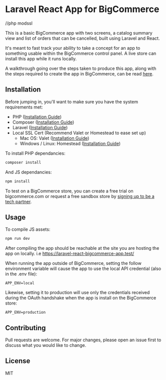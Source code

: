 # Laravel React App for BigCommerce
//php modssl

This is a basic BigCommerce app with two screens, a catalog summary view and list of orders that can be cancelled, built using Laravel and React. 

It's meant to fast track your ability to take a concept for an app to something usable within the BigCommerce control panel. A live store can install this app while it runs locally.

A walkthrough going over the steps taken to produce this app, along with the steps required to create the app in BigCommerce, can be read [here](https://medium.com/p/711ceceb5006).

## Installation

Before jumping in, you'll want to make sure you have the system requirements met:
- PHP ([Installation Guide](https://www.php.net/manual/en/install.php))
- Composer ([Installation Guide](https://getcomposer.org/doc/00-intro.md))
- Laravel ([Installation Guide](https://laravel.com/docs/5.8))
- Local SSL Cert (Recommend Valet or Homestead to ease set up)
  - Mac OS: Valet ([Installation Guide](https://laravel.com/docs/5.8/valet))
  - Windows / Linux: Homestead ([Installation Guide](https://laravel.com/docs/5.8/homestead))

To install PHP dependancies:

```bash
composer install
```
And JS dependancies:
```bash
npm install
```
To test on a BigCommerce store, you can create a free trial on bigcommerce.com or request a free sandbox store by [signing up to be a tech partner](https://www.bigcommerce.com/partners/).

## Usage
To compile JS assets:
```bash
npm run dev
```
After compiling the app should be reachable at the site you are hosting the app on locally. i.e https://laravel-react-bigcommerce-app.test/

When running the app outside of BigCommerce, setting the follow environment variable will cause the app to use the local API credential (also in the .env file):
```
APP_ENV=local
``` 
Likewise, setting it to production will use only the credentials received during the OAuth handshake when the app is install on the BigCommerce store:
```
APP_ENV=production
```

## Contributing
Pull requests are welcome. For major changes, please open an issue first to discuss what you would like to change.

## License
MIT
